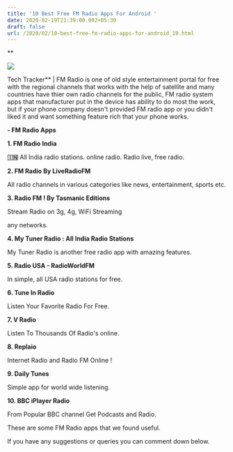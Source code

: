 ```yaml
---
title: '10 Best Free FM Radio Apps For Android '
date: 2020-02-19T21:39:00.002+05:30
draft: false
url: /2020/02/10-best-free-fm-radio-apps-for-android_19.html
---
```


  

**

[![](https://lh3.googleusercontent.com/-TjKDIlSsBCE/Xk1doZB4tXI/AAAAAAAABJY/4DZbQ2DZY7g4Tk4QDtg_GncE-aB6h19NgCLcBGAsYHQ/s1600/IMG_20200219_213752_996.jpg)](https://lh3.googleusercontent.com/-TjKDIlSsBCE/Xk1doZB4tXI/AAAAAAAABJY/4DZbQ2DZY7g4Tk4QDtg_GncE-aB6h19NgCLcBGAsYHQ/s1600/IMG_20200219_213752_996.jpg)

  

Tech Tracker** | FM Radio is one of old style entertainment portal for free with the regional channels that works with the help of satellite and many countries have thier own radio channels for the public, FM radio system apps that manufacturer put in the device has ability to do most the work, but if your phone company doesn't provided FM radio app or you didn't liked it and want something feature rich that your phone works.

  

**\- FM Radio Apps**

  

**1\. FM Radio India**

**🇮🇳** All India radio stations. online radio. Radio live, free radio.

  

**2\. FM Radio By LiveRadioFM**

All radio channels in various categories like news, entertainment, sports etc.

**3\. Radio FM ! By Tasmanic Editions**

Stream Radio on 3g, 4g, WiFi Streaming 

any networks.

**4\. My Tuner Radio : All India Radio Stations**

My Tuner Radio is another free radio app with amazing features.

  

**5\. Radio USA - RadioWorldFM**

In simple, all USA radio stations for free.

**6\. Tune In Radio**

Listen Your Favorite Radio For Free.

**7\. V Radio**

Listen To Thousands Of Radio's online.

**8\. Replaio**

Internet Radio and Radio FM Online !

**9\. Daily Tunes**

Simple app for world wide listening.

**10\. BBC iPlayer Radio**

From Popular BBC channel Get Podcasts and Radio.

  

These are some FM Radio apps that we found useful.

  

If you have any suggestions or queries you can comment down below.